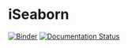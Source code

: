 # iSeaborn
[![Binder](https://mybinder.org/badge_logo.svg)](https://mybinder.org/v2/gh/pseudoPixels/bokehBorn/master)
[![Documentation Status](https://readthedocs.org/projects/iseaborn/badge/?version=latest)](https://iseaborn.readthedocs.io/en/latest/?badge=latest)

